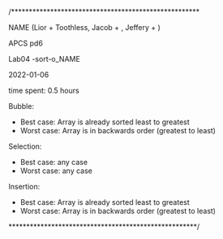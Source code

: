 /*****************************************************

NAME (Lior + Toothless, Jacob + , Jeffery + )

APCS pd6

Lab04 -sort-o_NAME

2022-01-06

time spent:  0.5 hours

Bubble:
* Best case: Array is already sorted least to greatest
* Worst case: Array is in backwards order (greatest to least)

Selection:
* Best case: any case
* Worst case: any case

Insertion:
* Best case: Array is already sorted least to greatest
* Worst case: Array is in backwards order (greatest to least)



 *****************************************************/
